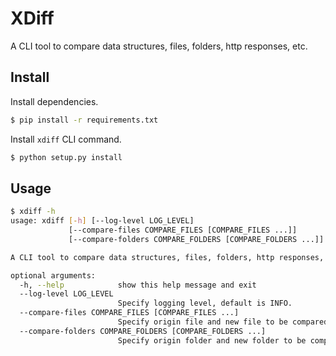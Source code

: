 # XDiff

A CLI tool to compare data structures, files, folders, http responses, etc.

## Install

Install dependencies.

```bash
$ pip install -r requirements.txt
```

Install `xdiff` CLI command.

```bash
$ python setup.py install
```

## Usage

```bash
$ xdiff -h
usage: xdiff [-h] [--log-level LOG_LEVEL]
             [--compare-files COMPARE_FILES [COMPARE_FILES ...]]
             [--compare-folders COMPARE_FOLDERS [COMPARE_FOLDERS ...]]

A CLI tool to compare data structures, files, folders, http responses, etc.

optional arguments:
  -h, --help            show this help message and exit
  --log-level LOG_LEVEL
                        Specify logging level, default is INFO.
  --compare-files COMPARE_FILES [COMPARE_FILES ...]
                        Specify origin file and new file to be compared.
  --compare-folders COMPARE_FOLDERS [COMPARE_FOLDERS ...]
                        Specify origin folder and new folder to be compared.
```
